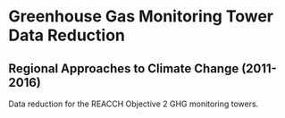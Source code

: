 Greenhouse Gas Monitoring Tower Data Reduction
==============================================

Regional Approaches to Climate Change (2011-2016)
-------------------------------------------------

Data reduction for the REACCH Objective 2 GHG monitoring towers. 

